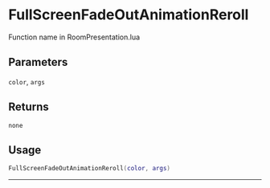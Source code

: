 # FullScreenFadeOutAnimationReroll
Function name in RoomPresentation.lua
## Parameters
`color`, `args`
## Returns
`none`
## Usage
```lua
FullScreenFadeOutAnimationReroll(color, args)
```
---
